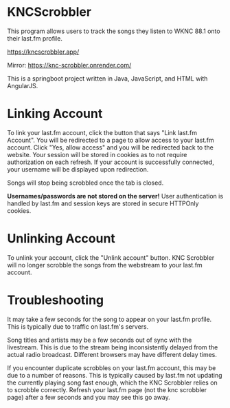 # KNCScrobbler
This program allows users to track the songs they listen to WKNC 88.1 onto their last.fm profile. 

https://kncscrobbler.app/

Mirror:
https://knc-scrobbler.onrender.com/

This is a springboot project written in Java, JavaScript, and HTML with AngularJS.

# Linking Account 
To link your last.fm account, click the button that says "Link last.fm Account". You will be redirected to a page to allow 
access to your last.fm account. Click "Yes, allow access" and you will be redirected back to the website. Your session will
be stored in cookies as to not require authorization on each refresh. If your account is successfully connected, your username
will be displayed upon redirection. 

Songs will stop being scrobbled once the tab is closed. 

**Usernames/passwords are not stored on the server!** 
User authentication is handled by last.fm and session keys are stored in secure HTTPOnly cookies.

# Unlinking Account
To unlink your account, click the "Unlink account" button. KNC Scrobbler will no longer scrobble the songs from the webstream to your last.fm 
account.

# Troubleshooting
It may take a few seconds for the song to appear on your last.fm profile. This is typically due to traffic on last.fm's servers. 

Song titles and artists may be a few seconds out of sync with the livestream. This is due to the stream being inconsistently delayed from the actual radio broadcast. Different browsers may have different delay times.

If you encounter duplicate scrobbles on your last.fm account, this may be due to a number of reasons. This is typically caused by last.fm not updating the currently playing song fast enough, which the KNC Scrobbler relies on to scrobble correctly. Refresh your last.fm page (not the knc scrobbler page) after a few seconds and you may see this go away.
